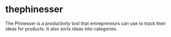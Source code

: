 # thephinesser
 The Phinesser is a productivity tool that entrepreneurs can use to track their ideas for products. It also sorts ideas into categories.
